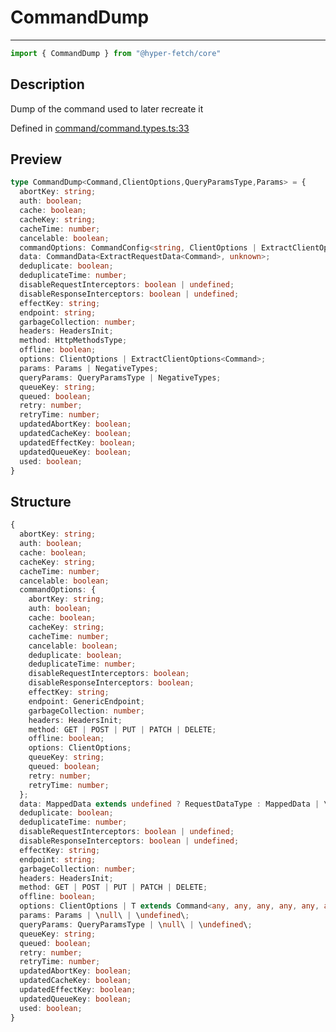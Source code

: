 

# CommandDump

<div class="api-docs__separator">

---

</div><div class="api-docs__import">

```ts
import { CommandDump } from "@hyper-fetch/core"
```

</div><div class="api-docs__section">

## Description

</div><div class="api-docs__description"><span class="api-docs__do-not-parse">

Dump of the command used to later recreate it

</span></div><p class="api-docs__definition">

Defined in [command/command.types.ts:33](https://github.com/BetterTyped/hyper-fetch/blob/3fe127e9/packages/core/src/command/command.types.ts#L33)

</p><div class="api-docs__section">

## Preview

</div><div class="api-docs__preview type">

```ts
type CommandDump<Command,ClientOptions,QueryParamsType,Params> = {
  abortKey: string; 
  auth: boolean; 
  cache: boolean; 
  cacheKey: string; 
  cacheTime: number; 
  cancelable: boolean; 
  commandOptions: CommandConfig<string, ClientOptions | ExtractClientOptions<Command>>; 
  data: CommandData<ExtractRequestData<Command>, unknown>; 
  deduplicate: boolean; 
  deduplicateTime: number; 
  disableRequestInterceptors: boolean | undefined; 
  disableResponseInterceptors: boolean | undefined; 
  effectKey: string; 
  endpoint: string; 
  garbageCollection: number; 
  headers: HeadersInit; 
  method: HttpMethodsType; 
  offline: boolean; 
  options: ClientOptions | ExtractClientOptions<Command>; 
  params: Params | NegativeTypes; 
  queryParams: QueryParamsType | NegativeTypes; 
  queueKey: string; 
  queued: boolean; 
  retry: number; 
  retryTime: number; 
  updatedAbortKey: boolean; 
  updatedCacheKey: boolean; 
  updatedEffectKey: boolean; 
  updatedQueueKey: boolean; 
  used: boolean; 
}
```

</div><div class="api-docs__section">

## Structure

</div><div class="api-docs__returns">

```ts
{
  abortKey: string;
  auth: boolean;
  cache: boolean;
  cacheKey: string;
  cacheTime: number;
  cancelable: boolean;
  commandOptions: {
    abortKey: string;
    auth: boolean;
    cache: boolean;
    cacheKey: string;
    cacheTime: number;
    cancelable: boolean;
    deduplicate: boolean;
    deduplicateTime: number;
    disableRequestInterceptors: boolean;
    disableResponseInterceptors: boolean;
    effectKey: string;
    endpoint: GenericEndpoint;
    garbageCollection: number;
    headers: HeadersInit;
    method: GET | POST | PUT | PATCH | DELETE;
    offline: boolean;
    options: ClientOptions;
    queueKey: string;
    queued: boolean;
    retry: number;
    retryTime: number;
  };
  data: MappedData extends undefined ? RequestDataType : MappedData | \null\ | \undefined\;
  deduplicate: boolean;
  deduplicateTime: number;
  disableRequestInterceptors: boolean | undefined;
  disableResponseInterceptors: boolean | undefined;
  effectKey: string;
  endpoint: string;
  garbageCollection: number;
  headers: HeadersInit;
  method: GET | POST | PUT | PATCH | DELETE;
  offline: boolean;
  options: ClientOptions | T extends Command<any, any, any, any, any, any, infer O, any, any, any> ? O : never;
  params: Params | \null\ | \undefined\;
  queryParams: QueryParamsType | \null\ | \undefined\;
  queueKey: string;
  queued: boolean;
  retry: number;
  retryTime: number;
  updatedAbortKey: boolean;
  updatedCacheKey: boolean;
  updatedEffectKey: boolean;
  updatedQueueKey: boolean;
  used: boolean;
}
```

</div>